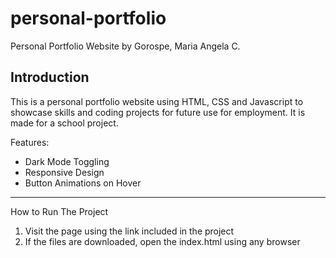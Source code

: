 # personal-portfolio

Personal Portfolio Website by Gorospe, Maria Angela C.

Introduction
----------------------------------------------------
This is a personal portfolio website using HTML, CSS and Javascript to showcase skills and coding projects for future use for employment. It is made for a school project.

Features:
- Dark Mode Toggling
- Responsive Design
- Button Animations on Hover

-------------------------------------------------------
How to Run The Project
1. Visit the page using the link included in the project 
2. If the files are downloaded, open the index.html using any browser
